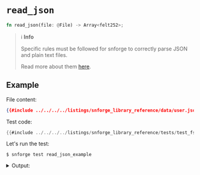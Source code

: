 # `read_json`

```rust
fn read_json(file: @File) -> Array<felt252>;
```

> ℹ️ **Info**
>
> Specific rules must be followed for snforge to correctly parse JSON and plain text files.
>
> Read more about them [here](../fs.md#file-format).

## Example

File content:
```json
{{#include ../../../../listings/snforge_library_reference/data/user.json}}
```

Test code:
```rust
{{#include ../../../../listings/snforge_library_reference/tests/test_fs_read_json.cairo}}
```

<!-- { "package_name": "snforge_library_reference" } -->
Let's run the test:
```shell
$ snforge test read_json_example
```

<details>
<summary>Output:</summary>

```shell
Collected 1 test(s) from snforge_library_reference package
Running 1 test(s) from tests/
30
0
28391512738467412385612170632190008583538
17
0
5649052288429290091
8
0
5591873
3
0
1248815214
4
0
4484965
3
[PASS] snforge_library_reference_integrationtest::test_fs_read_json::read_json_example ([..])
Running 0 test(s) from src/
Tests: 1 passed, 0 failed, 0 ignored, [..] filtered out
```
</details>
<br>
